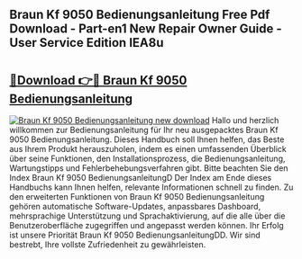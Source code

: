 ## Braun Kf 9050 Bedienungsanleitung Free Pdf Download - Part-en1 New Repair Owner Guide - User Service Edition IEA8u

# <h2><a href="http://df35ruh.blite.top/?on=Braun+Kf+9050+Bedienungsanleitung">🔗Download 👉🔴 Braun Kf 9050 Bedienungsanleitung</a></h2>

[![Braun Kf 9050 Bedienungsanleitung new download](https://i.imgur.com/lujVjoI.png)](http://df35ruh.blite.top/?on=Braun+Kf+9050+Bedienungsanleitung)
Hallo und herzlich willkommen zur Bedienungsanleitung für Ihr neu ausgepacktes Braun Kf 9050 Bedienungsanleitung. Dieses Handbuch soll Ihnen helfen, das Beste aus Ihrem Produkt herauszuholen, indem es einen umfassenden Überblick über seine Funktionen, den Installationsprozess, die Bedienungsanleitung, Wartungstipps und Fehlerbehebungsverfahren gibt. Bitte beachten Sie den Index Braun Kf 9050 BedienungsanleitungD Der Index am Ende dieses Handbuchs kann Ihnen helfen, relevante Informationen schnell zu finden. Zu den erweiterten Funktionen von Braun Kf 9050 Bedienungsanleitung gehören automatische Software-Updates, anpassbares Dashboard, mehrsprachige Unterstützung und Sprachaktivierung, auf die alle über die Benutzeroberfläche zugegriffen und angepasst werden können. Ihr Erfolg ist unsere Priorität Braun Kf 9050 BedienungsanleitungDD. Wir sind bestrebt, Ihre vollste Zufriedenheit zu gewährleisten.
